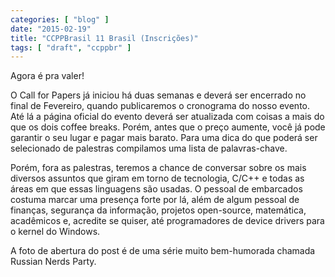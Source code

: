```yaml
---
categories: [ "blog" ]
date: "2015-02-19"
title: "CCPPBrasil 11 Brasil (Inscrições)"
tags: [ "draft", "ccppbr" ]
---
```

Agora é pra valer!

O Call for Papers já iniciou há duas semanas e deverá ser encerrado no final de Fevereiro, quando publicaremos o cronograma do nosso evento. Até lá a página oficial do evento deverá ser atualizada com coisas a mais do que os dois coffee breaks. Porém, antes que o preço aumente, você já pode garantir o seu lugar e pagar mais barato. Para uma dica do que poderá ser selecionado de palestras compilamos uma lista de palavras-chave.

Porém, fora as palestras, teremos a chance de conversar sobre os mais diversos assuntos que giram em torno de tecnologia, C/C++ e todas as áreas em que essas linguagens são usadas. O pessoal de embarcados costuma marcar uma presença forte por lá, além de algum pessoal de finanças, segurança da informação, projetos open-source, matemática, acadêmicos e, acredite se quiser, até programadores de device drivers para o kernel do Windows.

A foto de abertura do post é de uma série muito bem-humorada chamada Russian Nerds Party.
